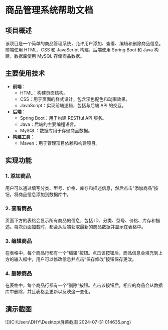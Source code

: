 # 商品管理系统帮助文档

## 项目概述

该项目是一个简单的商品管理系统，允许用户添加、查看、编辑和删除商品信息。前端使用 HTML、CSS 和 JavaScript 构建，后端使用 Spring Boot 和 Java 构建，数据库使用 MySQL 存储商品数据。

## 主要使用技术

- **前端**：
  - HTML：构建页面结构。
  - CSS：用于页面的样式设计，包含深色配色和动画效果。
  - JavaScript：实现前端逻辑，包括与后端 API 的交互。
- **后端**：
  - Spring Boot：用于构建 RESTful API 服务。
  - Java：后端的主要编程语言。
  - MySQL：数据库用于存储商品数据。
- **构建工具**：
  - Maven：用于管理项目依赖和构建项目。

## 实现功能

### 1. 添加商品

用户可以通过填写分类、型号、价格、库存和描述信息，然后点击“添加商品”按钮，将商品信息添加到数据库中。

### 2. 查看商品

页面下方的表格会显示所有商品的信息，包括 ID、分类、型号、价格、库存和描述。每次页面加载时，都会从后端获取最新的商品数据并显示在表格中。

### 3. 编辑商品

在表格中，每个商品行都有一个“编辑”按钮。点击该按钮后，商品信息会填充到上方的输入框中，用户可以修改信息并点击“保存修改”按钮保存更改。

### 4. 删除商品

在表格中，每个商品行都有一个“删除”按钮。点击该按钮后，相应的商品会从数据库中删除，并且表格会更新以反映这一变化。

## 演示截图

![](C:\Users\DHY\Desktop\屏幕截图 2024-07-31 014635.png)